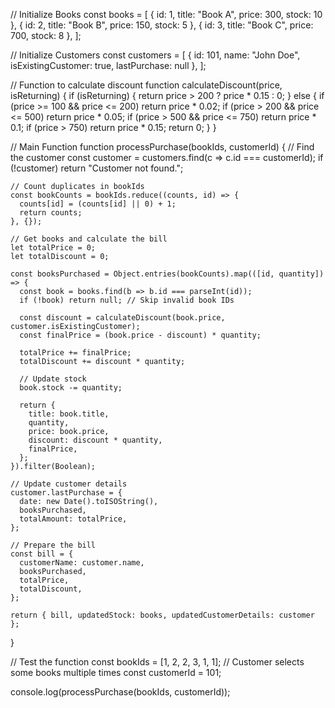 // Initialize Books
const books = [
    { id: 1, title: "Book A", price: 300, stock: 10 },
    { id: 2, title: "Book B", price: 150, stock: 5 },
    { id: 3, title: "Book C", price: 700, stock: 8 },
  ];
  
  // Initialize Customers
  const customers = [
    { id: 101, name: "John Doe", isExistingCustomer: true, lastPurchase: null },
  ];
  
  // Function to calculate discount
  function calculateDiscount(price, isReturning) {
    if (isReturning) {
      return price > 200 ? price * 0.15 : 0;
    } else {
      if (price >= 100 && price <= 200) return price * 0.02;
      if (price > 200 && price <= 500) return price * 0.05;
      if (price > 500 && price <= 750) return price * 0.1;
      if (price > 750) return price * 0.15;
      return 0;
    }
  }
  
  // Main Function
  function processPurchase(bookIds, customerId) {
    // Find the customer
    const customer = customers.find(c => c.id === customerId);
    if (!customer) return "Customer not found.";
  
    // Count duplicates in bookIds
    const bookCounts = bookIds.reduce((counts, id) => {
      counts[id] = (counts[id] || 0) + 1;
      return counts;
    }, {});
  
    // Get books and calculate the bill
    let totalPrice = 0;
    let totalDiscount = 0;
  
    const booksPurchased = Object.entries(bookCounts).map(([id, quantity]) => {
      const book = books.find(b => b.id === parseInt(id));
      if (!book) return null; // Skip invalid book IDs
  
      const discount = calculateDiscount(book.price, customer.isExistingCustomer);
      const finalPrice = (book.price - discount) * quantity;
  
      totalPrice += finalPrice;
      totalDiscount += discount * quantity;
  
      // Update stock
      book.stock -= quantity;
  
      return {
        title: book.title,
        quantity,
        price: book.price,
        discount: discount * quantity,
        finalPrice,
      };
    }).filter(Boolean);
  
    // Update customer details
    customer.lastPurchase = {
      date: new Date().toISOString(),
      booksPurchased,
      totalAmount: totalPrice,
    };
  
    // Prepare the bill
    const bill = {
      customerName: customer.name,
      booksPurchased,
      totalPrice,
      totalDiscount,
    };
  
    return { bill, updatedStock: books, updatedCustomerDetails: customer };
  }
  
  // Test the function
  const bookIds = [1, 2, 2, 3, 1, 1]; // Customer selects some books multiple times
  const customerId = 101;
  
  console.log(processPurchase(bookIds, customerId));
  
